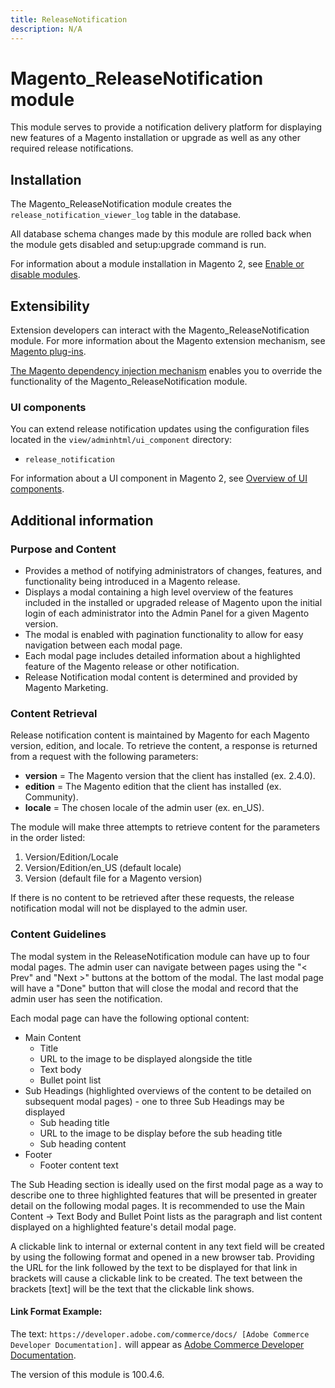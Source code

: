 ```yaml
---
title: ReleaseNotification
description: N/A
---
```


# Magento_ReleaseNotification module

This module serves to provide a notification delivery platform for displaying new features of a Magento installation or upgrade as well as any other required release notifications.

## Installation

The Magento_ReleaseNotification module creates the `release_notification_viewer_log` table in the database.

All database schema changes made by this module are rolled back when the module gets disabled and setup:upgrade command is run.

For information about a module installation in Magento 2, see [Enable or disable modules](https://experienceleague.adobe.com/docs/commerce-operations/installation-guide/tutorials/manage-modules.html).

## Extensibility

Extension developers can interact with the Magento_ReleaseNotification module. For more information about the Magento extension mechanism, see [Magento plug-ins](https://developer.adobe.com/commerce/php/development/components/plugins/).

[The Magento dependency injection mechanism](https://developer.adobe.com/commerce/php/development/components/dependency-injection/) enables you to override the functionality of the Magento_ReleaseNotification module.

### UI components

You can extend release notification updates using the configuration files located in the `view/adminhtml/ui_component` directory:

- `release_notification`

For information about a UI component in Magento 2, see [Overview of UI components](https://developer.adobe.com/commerce/frontend-core/ui-components/).

## Additional information

### Purpose and Content

- Provides a method of notifying administrators of changes, features, and functionality being introduced in a Magento release.
- Displays a modal containing a high level overview of the features included in the installed or upgraded release of Magento upon the initial login of each administrator into the Admin Panel for a given Magento version.
- The modal is enabled with pagination functionality to allow for easy navigation between each modal page.
- Each modal page includes detailed information about a highlighted feature of the Magento release or other notification.
- Release Notification modal content is determined and provided by Magento Marketing.

### Content Retrieval

Release notification content is maintained by Magento for each Magento version, edition, and locale. To retrieve the content, a response is returned from a request with the following parameters:

-  **version** = The Magento version that the client has installed (ex. 2.4.0).
-  **edition** = The Magento edition that the client has installed (ex. Community).
-  **locale** = The chosen locale of the admin user (ex. en_US).

The module will make three attempts to retrieve content for the parameters in the order listed:

1. Version/Edition/Locale
2. Version/Edition/en_US (default locale)
3. Version (default file for a Magento version)

If there is no content to be retrieved after these requests, the release notification modal will not be displayed to the admin user.

### Content Guidelines

The modal system in the ReleaseNotification module can have up to four modal pages. The admin user can navigate between pages using the "< Prev" and "Next >" buttons at the bottom of the modal. The last modal page will have a "Done" button that will close the modal and record that the admin user has seen the notification.

Each modal page can have the following optional content:

- Main Content
    - Title
    - URL to the image to be displayed alongside the title
    - Text body
    - Bullet point list
- Sub Headings (highlighted overviews of the content to be detailed on subsequent modal pages) - one to three Sub Headings may be displayed
    - Sub heading title
    - URL to the image to be display before the sub heading title
    - Sub heading content
- Footer
    - Footer content text

The Sub Heading section is ideally used on the first modal page as a way to describe one to three highlighted features that will be presented in greater detail on the following modal pages. It is recommended to use the Main Content -> Text Body and Bullet Point lists as the paragraph and list content displayed on a highlighted feature's detail modal page.

A clickable link to internal or external content in any text field will be created by using the following format and opened in a new browser tab. Providing the URL for the link followed by the text to be displayed for that link in brackets will cause a clickable link to be created. The text between the brackets [text] will be the text that the clickable link shows.

#### Link Format Example:

The text: `https://developer.adobe.com/commerce/docs/ [Adobe Commerce Developer Documentation].` will appear as [Adobe Commerce Developer Documentation](https://developer.adobe.com/commerce/docs/).

<InlineAlert slots="text" />
The version of this module is 100.4.6.

